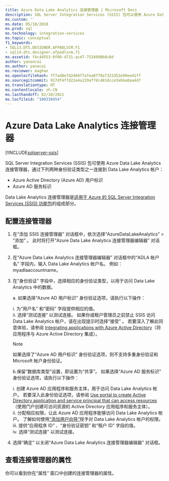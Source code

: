 ```yaml
---
title: Azure Data Lake Analytics 连接管理器 | Microsoft Docs
description: SQL Server Integration Services (SSIS) 包可以使用 Azure Data Lake Analytics 连接管理器连接到 Data Lake Analytics 帐户。
ms.custom: ''
ms.date: 05/18/2018
ms.prod: sql
ms.technology: integration-services
ms.topic: conceptual
f1_keywords:
- SQL13.DTS.DESIGNER.AFPADLSCM.F1
- sql14.dts.designer.afpadlscm.f1
ms.assetid: f4c44553-0f08-4731-ac47-7534990b8c8d
author: yanancai
ms.author: yanacai
ms.reviewer: maghan
ms.openlocfilehash: ff7ad8e742469f7afea8770a7323352e99ee41ff
ms.sourcegitcommit: 917df4ffd22e4a229af7dc481dcce3ebba0aa4d7
ms.translationtype: HT
ms.contentlocale: zh-CN
ms.lasthandoff: 02/10/2021
ms.locfileid: "100338454"
---
```

# <a name="azure-data-lake-analytics-connection-manager"></a>Azure Data Lake Analytics 连接管理器

[!INCLUDE[sqlserver-ssis](../../includes/applies-to-version/sqlserver-ssis.md)]



SQL Server Integration Services (SSIS) 包可使用 Azure Data Lake Analytics 连接管理器，通过下列两种身份验证类型之一连接到 Data Lake Analytics 帐户：
-   Azure Active Directory (Azure AD) 用户标识
-   Azure AD 服务标识 

Data Lake Analytics 连接管理器是[适用于 Azure 的 SQL Server Integration Services (SSIS) 功能包](../../integration-services/azure-feature-pack-for-integration-services-ssis.md)的组成部分。
 
## <a name="configure-the-connection-manager"></a>配置连接管理器

1. 在“添加 SSIS 连接管理器”  对话框中，依次选择“AzureDataLakeAnalytics”   > “添加”  。 此时将打开“Azure Data Lake Analytics 连接管理器编辑器”  对话框。
  
2. 在“Azure Data Lake Analytics 连接管理器编辑器”  对话框中的“ADLA 帐户名”  字段内，输入 Data Lake Analytics 帐户名。 例如：myadlaaccountname。
  
3. 在“身份验证”  字段中，选择相应的身份验证类型，以用于访问 Data Lake Analytics 中的数据。

   a. 如果选择“Azure AD 用户标识”  身份验证选项，请执行以下操作：
   
      i. 为“用户名”  和“密码”  字段提供相应的值。    
      ii. 选择“测试连接”  以测试连接。 如果你或租户管理员之前禁止 SSIS 访问 Data Lake Analytics 帐户，请在出现提示时选择“接受”  。 若要深入了解此同意体验，请参阅 [Integrating applications with Azure Active Directory](/azure/active-directory/manage-apps/plan-an-application-integration#integrating-applications-with-azure-ad)（将应用程序与 Azure Active Directory 集成）。
    
   > [!NOTE] 
   > 如果选择了“Azure AD 用户标识”  身份验证选项，则不支持多重身份验证和 Microsoft 帐户身份验证。
    
   b.保留“数据库类型”设置，即设置为“共享”。 如果选择“Azure AD 服务标识”  身份验证选项，请执行以下操作：
   
      i. 创建 Azure AD 应用程序和服务主体，用于访问 Data Lake Analytics 帐户。 若要深入此身份验证选项，请参阅 [Use portal to create Active Directory application and service principal that can access resources](/azure/azure-resource-manager/resource-group-create-service-principal-portal)（使用门户创建可访问资源的 Active Directory 应用程序和服务主体）。    
      ii. 分配相应权限，让此 Azure AD 应用程序能够访问 Data Lake Analytics 帐户。 了解如何使用[“添加用户向导”](/azure/data-lake-analytics/data-lake-analytics-manage-use-portal#add-a-new-user)授予对 Data Lake Analytics 帐户的权限。    
      iii. 提供“应用程序 ID”  、“身份验证密钥”  和“租户 ID”  字段的值。    
      iv. 选择“测试连接”  以测试连接。  

4. 选择“确定”  以关闭“Azure Data Lake Analytics 连接管理器编辑器”  对话框。  

## <a name="view-the-properties-of-the-connection-manager"></a>查看连接管理器的属性
你可以看到你在“属性”  窗口中创建的连接管理器的属性。  
  
